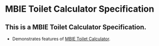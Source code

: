 # MBIE Toilet Calculator Specification

## This is a MBIE Toilet Calculator Specification.
* Demonstrates features of [MBIE Toilet Calculator](calculator/ToiletCalculator.md "c:run").